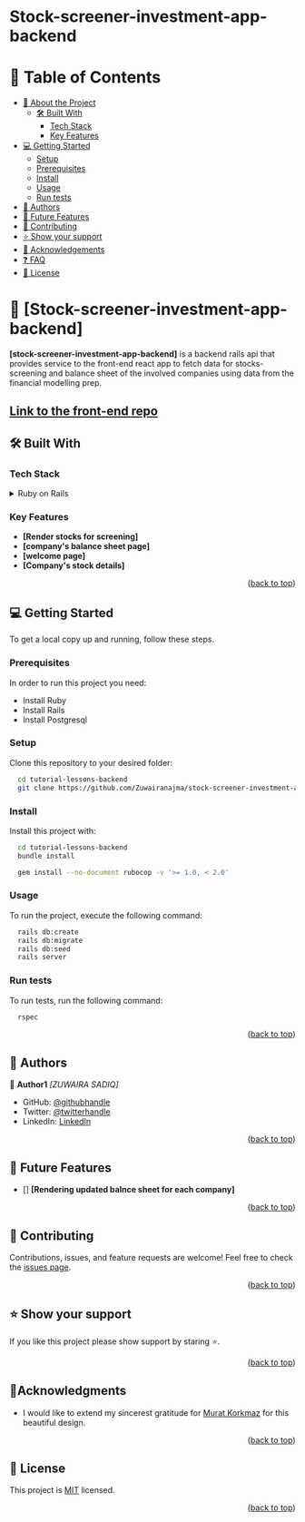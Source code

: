# Stock-screener-investment-app-backend

<a name="readme-top"></a>

# 📗 Table of Contents

- [:book: About the Project](#about-project)
  - [:hammer_and_wrench: Built With](#built-with)
    - [Tech Stack](#tech-stack)
    - [Key Features](#key-features)
- [:computer: Getting Started](#getting-started)
  - [Setup](#setup)
  - [Prerequisites](#prerequisites)
  - [Install](#install)
  - [Usage](#usage)
  - [Run tests](#run-tests)
- [:busts_in_silhouette: Authors](#authors)
- [:telescope: Future Features](#future-features)
- [:handshake: Contributing](#contributing)
- [:star:️ Show your support](#support)
- [:pray: Acknowledgements](#acknowledgements)
- [:question: FAQ](#faq)
- [:memo: License](#license)

# 📖 [Stock-screener-investment-app-backend] <a name="about-project"></a>

**[stock-screener-investment-app-backend]** is a backend rails api that provides service to the front-end react app to fetch data for stocks-screening and balance sheet of the involved companies using data from the financial modelling prep.

## [Link to the front-end repo](https://github.com/Zuwairanajma/stock-screener-investment-app-backend.git)


## 🛠 Built With <a name="built-with"></a>

### Tech Stack <a name="tech-stack"></a>

<details>
  <summary>Ruby on Rails</summary>
  <ul>
    <li><a>https://rubyonrails.org/</a></li>
  </ul>
</details>

### Key Features <a name="key-features"></a>

- **[Render stocks for screening]**
- **[company's balance sheet page]**
- **[welcome page]**
- **[Company's stock details]**

<p align="right">(<a href="#readme-top">back to top</a>)</p>

## 💻 Getting Started <a name="getting-started"></a>

To get a local copy up and running, follow these steps.

### Prerequisites

In order to run this project you need:

- Install Ruby
- Install Rails
- Install Postgresql

### Setup
Clone this repository to your desired folder:

```sh
  cd tutorial-lessons-backend
  git clone https://github.com/Zuwairanajma/stock-screener-investment-app-backend.git
```

### Install

Install this project with:

```sh
  cd tutorial-lessons-backend
  bundle install
```

```sh
  gem install --no-document rubocop -v '>= 1.0, < 2.0'
```

### Usage

To run the project, execute the following command:

```sh
  rails db:create
  rails db:migrate
  rails db:seed
  rails server
```
### Run tests

To run tests, run the following command:

```sh
  rspec
```

<p align="right">(<a href="#readme-top">back to top</a>)</p>

## 👥 Authors <a name="authors"></a>

👤 **Author1**
_[ZUWAIRA SADIQ]_ 

- GitHub: [@githubhandle](https://github.com/Zuwairanajma)
- Twitter: [@twitterhandle](https://twitter.com/SadiqJuwairiyya)
- LinkedIn: [LinkedIn](https://www.linkedin.com/in/zuwaira-sadiq-566b891b0?)

<p align="right">(<a href="#readme-top">back to top</a>)</p>

## 🔭 Future Features <a name="future-features"></a>

- [] **[Rendering updated balnce sheet for each company]**

<p align="right">(<a href="#readme-top">back to top</a>)</p>

## 🤝 Contributing <a name="contributing"></a>

Contributions, issues, and feature requests are welcome!
Feel free to check the [issues page](https://github.com/Zuwairanajma/stock-screener-investment-app-backend/issues).

<p align="right">(<a href="#readme-top">back to top</a>)</p>

## ⭐ Show your support <a name="support"></a>

If you like this project please show support by staring :star:️.

<p align="right">(<a href="#readme-top">back to top</a>)</p>

## 🙏Acknowledgments <a name="acknowledgements"></a>
- I would like to extend my sincerest gratitude for [Murat Korkmaz](https://www.behance.net/gallery/26425031/Vespa-Responsive-Redesign) for this beautiful design.

<p align="right">(<a href="#readme-top">back to top</a>)</p>

## 📝 License <a name="license"></a>

This project is [MIT](./LICENSE) licensed.

<p align="right">(<a href="#readme-top">back to top</a>)</p>

